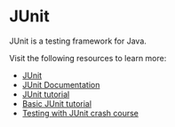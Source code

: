 # JUnit

JUnit is a testing framework for Java.

Visit the following resources to learn more:

- [JUnit](https://junit.org/junit5)
- [JUnit Documentation](https://junit.org/junit5/docs/current/user-guide/)
- [JUnit tutorial](https://www.guru99.com/junit-tutorial.html)
- [Basic JUnit tutorial](https://www.baeldung.com/junit-5)
- [Testing with JUnit crash course](https://www.youtube.com/watch?v=flpmSXVTqBI)
